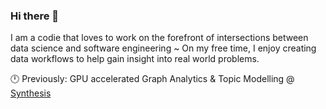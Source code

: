 ### Hi there 👋

I am a codie that loves to work on the forefront of intersections between data science and software engineering ~ 
On my free time, I enjoy creating data workflows to help gain insight into real world problems. 

🕛 Previously: GPU accelerated Graph Analytics & Topic Modelling @ [Synthesis](https://home.synthesis.partners/)
